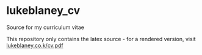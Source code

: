 # lukeblaney_cv
Source for my curriculum vitae

This repository only contains the latex source - for a rendered version, visit [lukeblaney.co.k/cv.pdf](http://lukeblaney.co.uk/cv.pdf)

